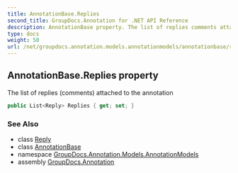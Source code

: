 ```yaml
---
title: AnnotationBase.Replies
second_title: GroupDocs.Annotation for .NET API Reference
description: AnnotationBase property. The list of replies comments attached to the annotation
type: docs
weight: 50
url: /net/groupdocs.annotation.models.annotationmodels/annotationbase/replies/
---
```

## AnnotationBase.Replies property

The list of replies (comments) attached to the annotation

```csharp
public List<Reply> Replies { get; set; }
```

### See Also

* class [Reply](../../../groupdocs.annotation.models/reply/)
* class [AnnotationBase](../)
* namespace [GroupDocs.Annotation.Models.AnnotationModels](../../annotationbase/)
* assembly [GroupDocs.Annotation](../../../)


